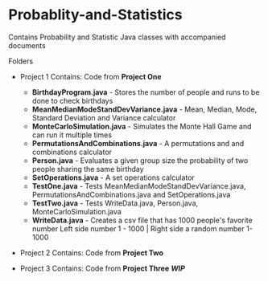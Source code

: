 # Probablity-and-Statistics
Contains Probability and Statistic Java classes with accompanied documents

Folders
 - Project 1
      Contains: Code from **Project One** 
    - **BirthdayProgram.java** - Stores the number of people and runs to be done to check birthdays
    - **MeanMedianModeStandDevVariance.java** - Mean, Median, Mode, Standard Deviation and Variance calculator
    - **MonteCarloSimulation.java** - Simulates the Monte Hall Game and can run it multiple times
    - **PermutationsAndCombinations.java** - A permutations and and combinations calculator
    - **Person.java** - Evaluates a given group size the probability of two people sharing the same birthday
    - **SetOperations.java** - A set operations calculator
    - **TestOne.java** - Tests MeanMedianModeStandDevVariance.java, PermutationsAndCombinations.java and SetOperations.java
    - **TestTwo.java** - Tests WriteData.java, Person.java, MonteCarloSimulation.java
    - **WriteData.java** - Creates a csv file that has 1000 people's favorite number
                           Left side number 1 - 1000 | Right side a random number 1-1000
                           
 - Project 2
      Contains: Code from **Project Two** 
      
 - Project 3
      Contains: Code from **Project Three** ***WIP***
      
